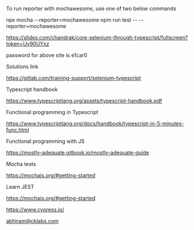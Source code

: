 To run reporter with mochawesome, use one of two below commands

npx mocha --reporter=mochawesome
npm run test -- --reporter=mochawesome


https://slides.com/chandrak/core-selenium-through-typescript/fullscreen?token=Uv90UYxz

password for above site is e1car0

Solutions link


https://gitlab.com/training-support/selenium-typescript

Typescript handbook

https://www.typescriptlang.org/assets/typescript-handbook.pdf

Functional programming in Typescript


https://www.typescriptlang.org/docs/handbook/typescript-in-5-minutes-func.html

Functional programming with JS

https://mostly-adequate.gitbook.io/mostly-adequate-guide

Mocha tests

https://mochajs.org/#getting-started

Learn JEST

https://mochajs.org/#getting-started

https://www.cypress.io/

abhiram@cklabs.com



